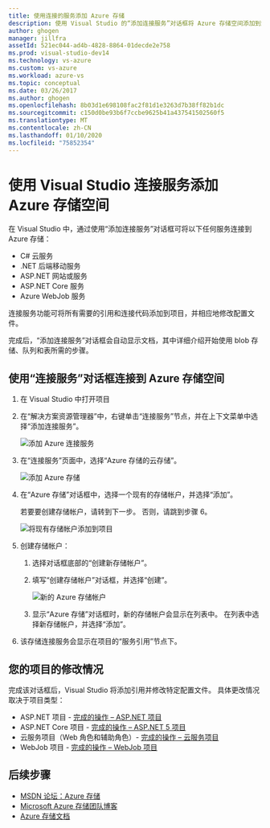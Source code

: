 ```yaml
---
title: 使用连接的服务添加 Azure 存储
description: 使用 Visual Studio 的“添加连接服务”对话框将 Azure 存储空间添加到您的应用
author: ghogen
manager: jillfra
assetId: 521ec044-ad4b-4828-8864-01decde2e758
ms.prod: visual-studio-dev14
ms.technology: vs-azure
ms.custom: vs-azure
ms.workload: azure-vs
ms.topic: conceptual
ms.date: 03/26/2017
ms.author: ghogen
ms.openlocfilehash: 8b03d1e698108fac2f81d1e3263d7b38ff82b1dc
ms.sourcegitcommit: c150d0be93b6f7ccbe9625b41a437541502560f5
ms.translationtype: MT
ms.contentlocale: zh-CN
ms.lasthandoff: 01/10/2020
ms.locfileid: "75852354"
---
```

# <a name="adding-azure-storage-by-using-visual-studio-connected-services"></a>使用 Visual Studio 连接服务添加 Azure 存储空间
在 Visual Studio 中，通过使用“添加连接服务”对话框可将以下任何服务连接到 Azure 存储：

- C# 云服务
- .NET 后端移动服务
- ASP.NET 网站或服务
- ASP.NET Core 服务
- Azure WebJob 服务

连接服务功能可将所有需要的引用和连接代码添加到项目，并相应地修改配置文件。

完成后，“添加连接服务”对话框会自动显示文档，其中详细介绍开始使用 blob 存储、队列和表所需的步骤。

## <a name="connect-to-azure-storage-using-the-connected-services-dialog"></a>使用“连接服务”对话框连接到 Azure 存储空间
1. 在 Visual Studio 中打开项目

1. 在“解决方案资源管理器”中，右键单击“连接服务”节点，并在上下文菜单中选择“添加连接服务”。

    ![添加 Azure 连接服务](./media/vs-azure-tools-connected-services-storage/IC796702.png)

1. 在“连接服务”页面中，选择“Azure 存储的云存储”。

    ![添加 Azure 存储](./media/vs-azure-tools-connected-services-storage/add-azure-storage.png)

1. 在“Azure 存储”对话框中，选择一个现有的存储帐户，并选择“添加”。

    若要要创建存储帐户，请转到下一步。 否则，请跳到步骤 6。

    ![将现有存储帐户添加到项目](./media/vs-azure-tools-connected-services-storage/select-azure-storage-account.png)

1. 创建存储帐户：

   1. 选择对话框底部的“创建新存储帐户”。

   1. 填写“创建存储帐户”对话框，并选择“创建”。

       ![新的 Azure 存储帐户](./media/vs-azure-tools-connected-services-storage/create-storage-account.png)

   1. 显示“Azure 存储”对话框时，新的存储帐户会显示在列表中。 在列表中选择新存储帐户，并选择“添加”。

1. 该存储连接服务会显示在项目的“服务引用”节点下。

## <a name="how-your-project-is-modified"></a>您的项目的修改情况
完成该对话框后，Visual Studio 将添加引用并修改特定配置文件。 具体更改情况取决于项目类型：

- ASP.NET 项目 - [完成的操作 – ASP.NET 项目](https://docs.microsoft.com/azure/visual-studio/vs-storage-aspnet-getting-started-blobs)
- ASP.NET Core 项目 - [完成的操作 – ASP.NET 5 项目](https://docs.microsoft.com/azure/visual-studio/vs-storage-aspnet5-getting-started-blobs)
- 云服务项目（Web 角色和辅助角色）- [完成的操作 – 云服务项目](https://docs.microsoft.com/azure/visual-studio/vs-storage-cloud-services-getting-started-blobs)
- WebJob 项目 - [完成的操作 – WebJob 项目](/azure/visual-studio/vs-storage-webjobs-what-happened)

## <a name="next-steps"></a>后续步骤
- [MSDN 论坛：Azure 存储](https://social.msdn.microsoft.com/forums/azure/home?forum=windowsazuredata)
- [Microsoft Azure 存储团队博客](https://blogs.msdn.microsoft.com/windowsazurestorage/)
- [Azure 存储文档](https://docs.microsoft.com/azure/storage/)
